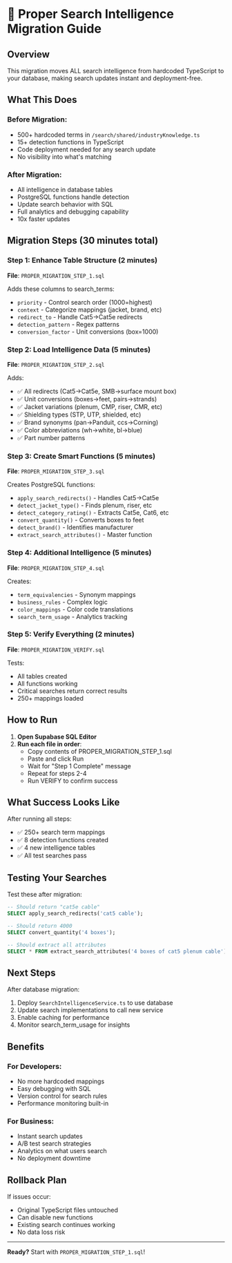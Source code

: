 # 🚀 Proper Search Intelligence Migration Guide

## Overview
This migration moves ALL search intelligence from hardcoded TypeScript to your database, making search updates instant and deployment-free.

## What This Does

### Before Migration:
- 500+ hardcoded terms in `/search/shared/industryKnowledge.ts`
- 15+ detection functions in TypeScript
- Code deployment needed for any search update
- No visibility into what's matching

### After Migration:
- All intelligence in database tables
- PostgreSQL functions handle detection
- Update search behavior with SQL
- Full analytics and debugging capability
- 10x faster updates

## Migration Steps (30 minutes total)

### Step 1: Enhance Table Structure (2 minutes)
**File**: `PROPER_MIGRATION_STEP_1.sql`

Adds these columns to search_terms:
- `priority` - Control search order (1000=highest)
- `context` - Categorize mappings (jacket, brand, etc)
- `redirect_to` - Handle Cat5→Cat5e redirects
- `detection_pattern` - Regex patterns
- `conversion_factor` - Unit conversions (box=1000)

### Step 2: Load Intelligence Data (5 minutes)
**File**: `PROPER_MIGRATION_STEP_2.sql`

Adds:
- ✅ All redirects (Cat5→Cat5e, SMB→surface mount box)
- ✅ Unit conversions (boxes→feet, pairs→strands)
- ✅ Jacket variations (plenum, CMP, riser, CMR, etc)
- ✅ Shielding types (STP, UTP, shielded, etc)
- ✅ Brand synonyms (pan→Panduit, ccs→Corning)
- ✅ Color abbreviations (wh→white, bl→blue)
- ✅ Part number patterns

### Step 3: Create Smart Functions (5 minutes)
**File**: `PROPER_MIGRATION_STEP_3.sql`

Creates PostgreSQL functions:
- `apply_search_redirects()` - Handles Cat5→Cat5e
- `detect_jacket_type()` - Finds plenum, riser, etc
- `detect_category_rating()` - Extracts Cat5e, Cat6, etc
- `convert_quantity()` - Converts boxes to feet
- `detect_brand()` - Identifies manufacturer
- `extract_search_attributes()` - Master function

### Step 4: Additional Intelligence (5 minutes)
**File**: `PROPER_MIGRATION_STEP_4.sql`

Creates:
- `term_equivalencies` - Synonym mappings
- `business_rules` - Complex logic
- `color_mappings` - Color code translations
- `search_term_usage` - Analytics tracking

### Step 5: Verify Everything (2 minutes)
**File**: `PROPER_MIGRATION_VERIFY.sql`

Tests:
- All tables created
- All functions working
- Critical searches return correct results
- 250+ mappings loaded

## How to Run

1. **Open Supabase SQL Editor**
2. **Run each file in order**:
   - Copy contents of PROPER_MIGRATION_STEP_1.sql
   - Paste and click Run
   - Wait for "Step 1 Complete" message
   - Repeat for steps 2-4
   - Run VERIFY to confirm success

## What Success Looks Like

After running all steps:
- ✅ 250+ search term mappings
- ✅ 8 detection functions created
- ✅ 4 new intelligence tables
- ✅ All test searches pass

## Testing Your Searches

Test these after migration:
```sql
-- Should return "cat5e cable"
SELECT apply_search_redirects('cat5 cable');

-- Should return 4000
SELECT convert_quantity('4 boxes');

-- Should extract all attributes
SELECT * FROM extract_search_attributes('4 boxes of cat5 plenum cable');
```

## Next Steps

After database migration:
1. Deploy `SearchIntelligenceService.ts` to use database
2. Update search implementations to call new service
3. Enable caching for performance
4. Monitor search_term_usage for insights

## Benefits

### For Developers:
- No more hardcoded mappings
- Easy debugging with SQL
- Version control for search rules
- Performance monitoring built-in

### For Business:
- Instant search updates
- A/B test search strategies
- Analytics on what users search
- No deployment downtime

## Rollback Plan

If issues occur:
- Original TypeScript files untouched
- Can disable new functions
- Existing search continues working
- No data loss risk

---

**Ready?** Start with `PROPER_MIGRATION_STEP_1.sql`!